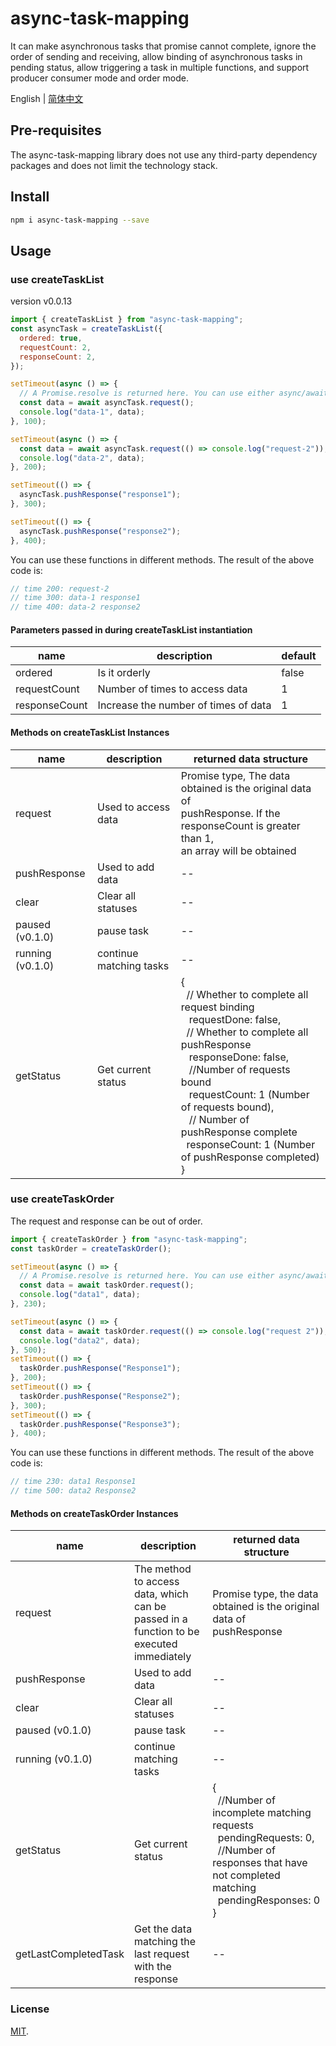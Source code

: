 # async-task-mapping

It can make asynchronous tasks that promise cannot complete, ignore the order of sending and receiving, allow binding of asynchronous tasks in pending status, allow triggering a task in multiple functions, and support producer consumer mode and order mode.

English | [简体中文](https://github.com/TNT-03/async-task-mapping/blob/master/previousVersions/README-zh_CN.md)

## Pre-requisites

The async-task-mapping library does not use any third-party dependency packages and does not limit the technology stack.

## Install

```sh
npm i async-task-mapping --save
```

## Usage

### use createTaskList

version v0.0.13

```javascript
import { createTaskList } from "async-task-mapping";
const asyncTask = createTaskList({
  ordered: true,
  requestCount: 2,
  responseCount: 2,
});

setTimeout(async () => {
  // A Promise.resolve is returned here. You can use either async/await or .then.
  const data = await asyncTask.request();
  console.log("data-1", data);
}, 100);

setTimeout(async () => {
  const data = await asyncTask.request(() => console.log("request-2"));
  console.log("data-2", data);
}, 200);

setTimeout(() => {
  asyncTask.pushResponse("response1");
}, 300);

setTimeout(() => {
  asyncTask.pushResponse("response2");
}, 400);
```

You can use these functions in different methods. The result of the above code is:

```javascript
// time 200: request-2
// time 300: data-1 response1
// time 400: data-2 response2
```

#### Parameters passed in during createTaskList instantiation

| name          | description                          | default |
| ------------- | ------------------------------------ | ------- |
| ordered       | Is it orderly                        | false   |
| requestCount  | Number of times to access data       | 1       |
| responseCount | Increase the number of times of data | 1       |

#### Methods on createTaskList Instances

| name             | description             | returned data structure                                                                                                                                                                                                                                                                                                                                                                                                             |
| ---------------- | ----------------------- | ----------------------------------------------------------------------------------------------------------------------------------------------------------------------------------------------------------------------------------------------------------------------------------------------------------------------------------------------------------------------------------------------------------------------------------- |
| request          | Used to access data     | Promise type, The data obtained is the original data of <br> pushResponse. If the responseCount is greater than 1,<br> an array will be obtained                                                                                                                                                                                                                                                                                    |
| pushResponse     | Used to add data        | --                                                                                                                                                                                                                                                                                                                                                                                                                                  |
| clear            | Clear all statuses      | --                                                                                                                                                                                                                                                                                                                                                                                                                                  |
| paused (v0.1.0)  | pause task              | --                                                                                                                                                                                                                                                                                                                                                                                                                                  |
| running (v0.1.0) | continue matching tasks | --                                                                                                                                                                                                                                                                                                                                                                                                                                  |
| getStatus        | Get current status      | {<br>&nbsp;&nbsp;// Whether to complete all request binding <br> &nbsp;&nbsp; requestDone: false, <br>&nbsp;&nbsp;// Whether to complete all pushResponse<br>&nbsp;&nbsp; responseDone: false, <br>&nbsp;&nbsp; //Number of requests bound <br>&nbsp;&nbsp; requestCount: 1 (Number of requests bound), <br>&nbsp;&nbsp; // Number of pushResponse complete<br>&nbsp;&nbsp;responseCount: 1 (Number of pushResponse completed)<br>} |

### use createTaskOrder

The request and response can be out of order.

```javascript
import { createTaskOrder } from "async-task-mapping";
const taskOrder = createTaskOrder();

setTimeout(async () => {
  // A Promise.resolve is returned here. You can use either async/await or .then.
  const data = await taskOrder.request();
  console.log("data1", data);
}, 230);

setTimeout(async () => {
  const data = await taskOrder.request(() => console.log("request 2"));
  console.log("data2", data);
}, 500);
setTimeout(() => {
  taskOrder.pushResponse("Response1");
}, 200);
setTimeout(() => {
  taskOrder.pushResponse("Response2");
}, 300);
setTimeout(() => {
  taskOrder.pushResponse("Response3");
}, 400);
```

You can use these functions in different methods. The result of the above code is:

```javascript
// time 230: data1 Response1
// time 500: data2 Response2
```

#### Methods on createTaskOrder Instances

| name                 | description                                                                                  | returned data structure                                                                                                                                                                                       |
| -------------------- | -------------------------------------------------------------------------------------------- | ------------------------------------------------------------------------------------------------------------------------------------------------------------------------------------------------------------- |
| request              | The method to access data, which can be <br> passed in a function to be executed immediately | Promise type, the data obtained is the original data of <br> pushResponse                                                                                                                                     |
| pushResponse         | Used to add data                                                                             | --                                                                                                                                                                                                            |
| clear                | Clear all statuses                                                                           | --                                                                                                                                                                                                            |
| paused (v0.1.0)      | pause task                                                                                   | --                                                                                                                                                                                                            |
| running (v0.1.0)     | continue matching tasks                                                                      | --                                                                                                                                                                                                            |
| getStatus            | Get current status                                                                           | {<br>&nbsp;&nbsp;//Number of incomplete matching requests<br>&nbsp;&nbsp;pendingRequests: 0, <br>&nbsp;&nbsp;//Number of responses that have not completed matching<br>&nbsp;&nbsp;pendingResponses: 0 <br> } |
| getLastCompletedTask | Get the data matching the last request with the response                                     | --                                                                                                                                                                                                            |

### License

[MIT](https://github.com/TNT-03/async-task-mapping/blob/master/LICENSE).
